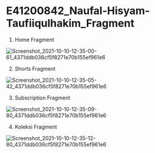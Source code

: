 # E41200842_Naufal-Hisyam-Taufiiqulhakim_Fragment

1. Home Fragment

 ![Screenshot_2021-10-10-12-35-00-61_4371ddb036cf5f8271e70b155ef961e6](https://user-images.githubusercontent.com/80368878/136684127-b48150bf-9a67-437f-a62b-929c97c74f6b.jpg)

2. Shorts Fragment

 ![Screenshot_2021-10-10-12-35-05-42_4371ddb036cf5f8271e70b155ef961e6](https://user-images.githubusercontent.com/80368878/136684145-6a7cd993-bc40-4bf2-8efa-bb5556567b86.jpg)

3. Subscription Fragment

 ![Screenshot_2021-10-10-12-35-09-80_4371ddb036cf5f8271e70b155ef961e6](https://user-images.githubusercontent.com/80368878/136684166-49f49d0e-6071-4d3b-8252-c556ca449248.jpg)

4. Koleksi Fragment

  ![Screenshot_2021-10-10-12-35-12-80_4371ddb036cf5f8271e70b155ef961e6](https://user-images.githubusercontent.com/80368878/136684249-19533e62-f9e5-480f-aeac-42d1a0147cf6.jpg)
